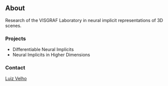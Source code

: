 ## About

Research of the VISGRAF Laboratory in neural implicit representations of 3D scenes.

### Projects

- Differentiable Neural Implicits
- Neural Implicits in Higher Dimensions

### Contact

[Luiz Velho](https://lvelho.github.io/)
